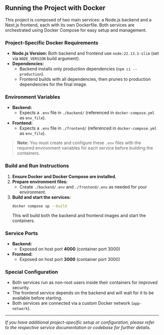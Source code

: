 ## Running the Project with Docker

This project is composed of two main services: a Node.js backend and a Next.js frontend, each with its own Dockerfile. Both services are orchestrated using Docker Compose for easy setup and management.

### Project-Specific Docker Requirements

- **Node.js Version:** Both backend and frontend use `node:22.13.1-slim` (set via `NODE_VERSION` build argument).
- **Dependencies:**
  - Backend installs only production dependencies (`npm ci --production`).
  - Frontend builds with all dependencies, then prunes to production dependencies for the final image.

### Environment Variables

- **Backend:**
  - Expects a `.env` file in `./backend/` (referenced in `docker-compose.yml` as `env_file`).
- **Frontend:**
  - Expects a `.env` file in `./frontend/` (referenced in `docker-compose.yml` as `env_file`).

> **Note:** You must create and configure these `.env` files with the required environment variables for each service before building the containers.

### Build and Run Instructions

1. **Ensure Docker and Docker Compose are installed.**
2. **Prepare environment files:**
   - Create `./backend/.env` and `./frontend/.env` as needed for your environment.
3. **Build and start the services:**
   ```sh
   docker compose up --build
   ```
   This will build both the backend and frontend images and start the containers.

### Service Ports

- **Backend:**
  - Exposed on host port **4000** (container port 3000)
- **Frontend:**
  - Exposed on host port **3000** (container port 3000)

### Special Configuration

- Both services run as non-root users inside their containers for improved security.
- The frontend service depends on the backend and will wait for it to be available before starting.
- Both services are connected via a custom Docker network (`app-network`).

---

_If you have additional project-specific setup or configuration, please refer to the respective service documentation or codebase for further details._